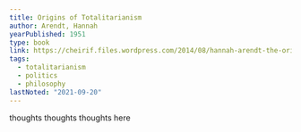 ```yaml
---
title: Origins of Totalitarianism
author: Arendt, Hannah
yearPublished: 1951
type: book
link: https://cheirif.files.wordpress.com/2014/08/hannah-arendt-the-origins-of-totalitarianism-meridian-1962.pdf
tags:
  - totalitarianism
  - politics
  - philosophy
lastNoted: "2021-09-20"
---
```


thoughts thoughts thoughts here
